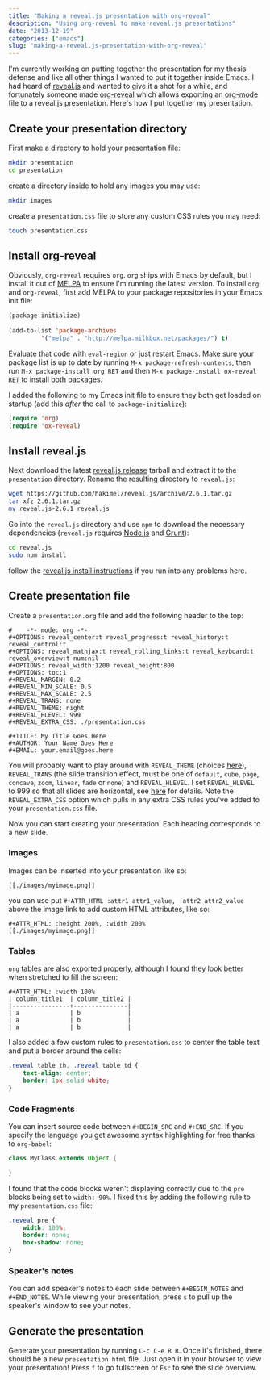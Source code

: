 ```yaml
---
title: "Making a reveal.js presentation with org-reveal"
description: "Using org-reveal to make reveal.js presentations"
date: "2013-12-19"
categories: ["emacs"]
slug: "making-a-reveal.js-presentation-with-org-reveal"
---
```


I'm currently working on putting together the presentation for my
thesis defense and like all other things I wanted to put it together
inside Emacs.  I had heard of
[reveal.js](https://github.com/hakimel/reveal.js/) and wanted to give
it a shot for a while, and fortunately someone made
[org-reveal](https://github.com/yjwen/org-reveal) which allows
exporting an [org-mode](http://orgmode.org) file to a reveal.js
presentation.  Here's how I put together my presentation.

## Create your presentation directory

First make a directory to hold your presentation file:

``` bash
mkdir presentation
cd presentation
```

create a directory inside to hold any images you may use:

``` bash
mkdir images
```

create a `presentation.css` file to store any custom CSS rules you may
need:

``` bash
touch presentation.css
```

## Install org-reveal

Obviously, `org-reveal` requires `org`.  `org` ships with Emacs by
default, but I install it out of [MELPA](http://melpa.milkbox.net/#/)
to ensure I'm running the latest version.  To install `org` and
`org-reveal`, first add MELPA to your package repositories in your
Emacs init file:

``` lisp
(package-initialize)
    
(add-to-list 'package-archives
	     '("melpa" . "http://melpa.milkbox.net/packages/") t)
```

Evaluate that code with `eval-region` or just restart Emacs.  Make
sure your package list is up to date by running `M-x
package-refresh-contents`, then run `M-x package-install org RET` and
then `M-x package-install ox-reveal RET` to install both packages.

I added the following to my Emacs init file to ensure they both get
loaded on startup (add this *after* the call to `package-initialize`):

``` lisp
(require 'org)
(require 'ox-reveal)
```

## Install reveal.js

Next download the latest
[reveal.js release](https://github.com/hakimel/reveal.js/releases)
tarball and extract it to the `presentation` directory.  Rename the
resulting directory to `reveal.js`:

``` bash
wget https://github.com/hakimel/reveal.js/archive/2.6.1.tar.gz
tar xfz 2.6.1.tar.gz
mv reveal.js-2.6.1 reveal.js
```

Go into the `reveal.js` directory and use `npm` to download the
necessary dependencies (`reveal.js` requires
[Node.js](http://nodejs.org/) and
[Grunt](http://gruntjs.com/getting-started#installing-the-cli)):

``` bash
cd reveal.js
sudo npm install
```

follow the
[reveal.js install instructions](https://github.com/hakimel/reveal.js/#installation)
if you run into any problems here.

## Create presentation file

Create a `presentation.org` file and add the following header to the
top:

``` no-highlight
#    -*- mode: org -*-
#+OPTIONS: reveal_center:t reveal_progress:t reveal_history:t reveal_control:t
#+OPTIONS: reveal_mathjax:t reveal_rolling_links:t reveal_keyboard:t reveal_overview:t num:nil
#+OPTIONS: reveal_width:1200 reveal_height:800
#+OPTIONS: toc:1
#+REVEAL_MARGIN: 0.2
#+REVEAL_MIN_SCALE: 0.5
#+REVEAL_MAX_SCALE: 2.5
#+REVEAL_TRANS: none
#+REVEAL_THEME: night
#+REVEAL_HLEVEL: 999
#+REVEAL_EXTRA_CSS: ./presentation.css

#+TITLE: My Title Goes Here
#+AUTHOR: Your Name Goes Here
#+EMAIL: your.email@goes.here
```

You will probably want to play around with `REVEAL_THEME` (choices
[here](https://github.com/hakimel/reveal.js/#theming)), `REVEAL_TRANS`
(the slide transition effect, must be one of `default`, `cube`,
`page`, `concave`, `zoom`, `linear`, `fade` or `none`) and
`REVEAL_HLEVEL`.  I set `REVEAL_HLEVEL` to 999 so that all slides are
horizontal, see [here](https://github.com/yjwen/org-reveal#the-hlevel)
for details.  Note the `REVEAL_EXTRA_CSS` option which pulls in any
extra CSS rules you've added to your `presentation.css` file.

Now you can start creating your presentation.  Each heading
corresponds to a new slide.

### Images

Images can be inserted into your presentation like so:

``` no-highlight
[[./images/myimage.png]]
```

you can use put `#+ATTR_HTML :attr1 attr1_value, :attr2 attr2_value`
above the image link to add custom HTML attributes, like so:

``` no-highlight
#+ATTR_HTML: :height 200%, :width 200%
[[./images/myimage.png]]
```

### Tables

`org` tables are also exported properly, although I found they look
better when stretched to fill the screen:

``` no-highlight
#+ATTR_HTML: :width 100%
| column_title1  | column_title2 |
|----------------+---------------|
| a              | b             |
| a              | b             |
| a              | b             |
```

I also added a few custom rules to `presentation.css` to center the
table text and put a border around the cells:

``` css
.reveal table th, .reveal table td {
    text-align: center;
    border: 1px solid white;
}
```

### Code Fragments

You can insert source code between `#+BEGIN_SRC` and `#+END_SRC`.  If
you specify the language you get awesome syntax highlighting for free
thanks to `org-babel`:

``` java
class MyClass extends Object {

}
```

I found that the code blocks weren't displaying correctly due to the
`pre` blocks being set to `width: 90%`.  I fixed this by adding the
following rule to my `presentation.css` file:

``` css
.reveal pre {
    width: 100%;
    border: none;
    box-shadow: none;
}
```

### Speaker's notes

You can add speaker's notes to each slide between `#+BEGIN_NOTES` and
`#+END_NOTES`.  While viewing your presentation, press `s` to pull up
the speaker's window to see your notes.

## Generate the presentation

Generate your presentation by running `C-c C-e R R`.  Once it's
finished, there should be a new `presentation.html` file.  Just open
it in your browser to view your presentation!  Press `f` to go
fullscreen or `Esc` to see the slide overview.


